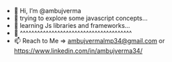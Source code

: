 - 👋 Hi, I’m @ambujverma
- 👀 trying to explore some javascript concepts...
- 🌱 learning Js libraries and frameworks...
- 💞️ ^^^^^^^^^^^^^^^^^^^^^^^^^^^^^^^^^^^^^^^
- 📫 Reach to Me => ambujvermalmp34@gmail.com or https://www.linkedin.com/in/ambujverma34/

<!---
ambujverma/ambujverma is a ✨ special ✨ repository because its `README.md` (this file) appears on your GitHub profile.
You can click the Preview link to take a look at your changes.
--->
